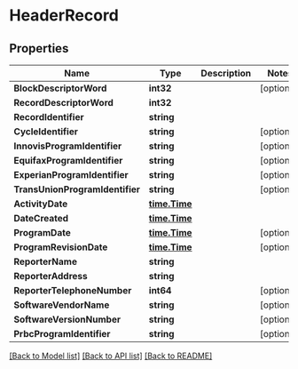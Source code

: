 # HeaderRecord

## Properties

Name | Type | Description | Notes
------------ | ------------- | ------------- | -------------
**BlockDescriptorWord** | **int32** |  | [optional] 
**RecordDescriptorWord** | **int32** |  | 
**RecordIdentifier** | **string** |  | 
**CycleIdentifier** | **string** |  | [optional] 
**InnovisProgramIdentifier** | **string** |  | [optional] 
**EquifaxProgramIdentifier** | **string** |  | [optional] 
**ExperianProgramIdentifier** | **string** |  | [optional] 
**TransUnionProgramIdentifier** | **string** |  | [optional] 
**ActivityDate** | [**time.Time**](time.Time.md) |  | 
**DateCreated** | [**time.Time**](time.Time.md) |  | 
**ProgramDate** | [**time.Time**](time.Time.md) |  | [optional] 
**ProgramRevisionDate** | [**time.Time**](time.Time.md) |  | [optional] 
**ReporterName** | **string** |  | 
**ReporterAddress** | **string** |  | 
**ReporterTelephoneNumber** | **int64** |  | [optional] 
**SoftwareVendorName** | **string** |  | [optional] 
**SoftwareVersionNumber** | **string** |  | [optional] 
**PrbcProgramIdentifier** | **string** |  | [optional] 

[[Back to Model list]](../README.md#documentation-for-models) [[Back to API list]](../README.md#documentation-for-api-endpoints) [[Back to README]](../README.md)


